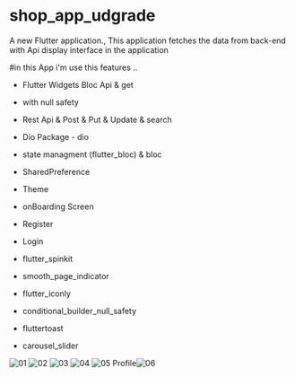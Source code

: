 # shop_app_udgrade
A new Flutter application., This application fetches the data from back-end with Api display interface in the application

#in this App i'm use this features ..

- Flutter Widgets Bloc Api & get

- with null safety 

- Rest Api & Post & Put & Update & search

- Dio Package - dio 

- state managment (flutter_bloc) & bloc 

- SharedPreference

- Theme 

- onBoarding Screen

- Register

- Login

- flutter_spinkit

- smooth_page_indicator

- flutter_iconly

- conditional_builder_null_safety

- fluttertoast

- carousel_slider



![01](https://user-images.githubusercontent.com/75587814/197336777-12e5eaaf-77d3-45dd-ad66-6f474abbf7ef.jpeg)
![02](https://user-images.githubusercontent.com/75587814/197336774-5e55059a-a05f-4c6e-9866-e88bf7a18605.jpeg)
![03](https://user-images.githubusercontent.com/75587814/197336773-2506c228-5416-4361-8df9-1c0433bf71a5.jpeg)
![04](https://user-images.githubusercontent.com/75587814/197336771-68011116-86fc-4140-ae21-da843d9a389e.jpeg)
![05](https://user-images.githubusercontent.com/75587814/197336770-3a7766b6-161a-417a-8d06-ae71803c03ea.jpeg)
Profile![06](https://user-images.githubusercontent.com/75587814/197336769-6357bbef-5043-44c0-98ac-ae040217a996.jpeg)


